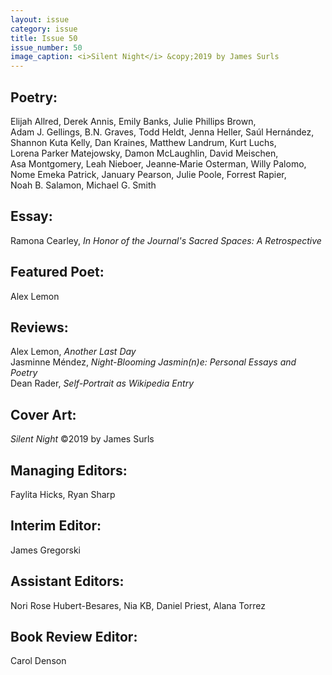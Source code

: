 ```yaml
---
layout: issue
category: issue
title: Issue 50
issue_number: 50
image_caption: <i>Silent Night</i> &copy;2019 by James Surls 
---
```


## Poetry:
Elijah&nbsp;Allred, Derek&nbsp;Annis, Emily&nbsp;Banks, Julie&nbsp;Phillips&nbsp;Brown, Adam&nbsp;J.&nbsp;Gellings, B.N.&nbsp;Graves, Todd&nbsp;Heldt, Jenna&nbsp;Heller, Saúl&nbsp;Hernández, Shannon&nbsp;Kuta&nbsp;Kelly, Dan&nbsp;Kraines, Matthew&nbsp;Landrum, Kurt&nbsp;Luchs, Lorena&nbsp;Parker&nbsp;Matejowsky, Damon&nbsp;McLaughlin, David&nbsp;Meischen, Asa&nbsp;Montgomery, Leah&nbsp;Nieboer, Jeanne&#8209;Marie&nbsp;Osterman, Willy&nbsp;Palomo, Nome&nbsp;Emeka&nbsp;Patrick, January&nbsp;Pearson, Julie&nbsp;Poole, Forrest&nbsp;Rapier, Noah&nbsp;B.&nbsp;Salamon, Michael&nbsp;G. Smith&nbsp;  

## Essay:
Ramona Cearley, *In Honor of the Journal's Sacred Spaces: A Retrospective*  

## Featured Poet:
Alex Lemon  

## Reviews:
Alex Lemon,  *Another Last Day*  
Jasminne Méndez, *Night-Blooming Jasmin(n)e:
Personal Essays and Poetry*  
Dean Rader, *Self-Portrait as Wikipedia Entry*  

## Cover Art:
*Silent Night* &copy;2019 by James Surls  

## Managing Editors:
Faylita Hicks, Ryan Sharp  

## Interim Editor:  
James Gregorski  

## Assistant Editors:
Nori Rose Hubert-Besares, Nia KB, Daniel Priest, Alana Torrez    

## Book Review Editor:
Carol Denson  
